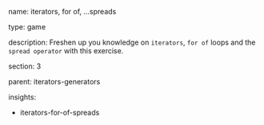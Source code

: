 name: iterators, for of, ...spreads

type: game

description: Freshen up you knowledge on `iterators`, `for of` loops and the `spread operator` with this exercise.

section: 3

parent: iterators-generators

insights:
  - iterators-for-of-spreads
